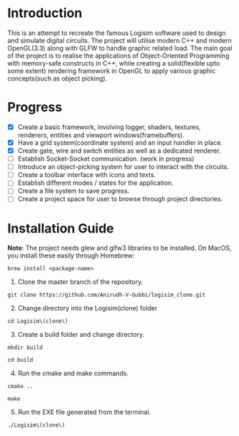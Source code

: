 # Introduction
This is an attempt to recreate the famous Logisim software used to design and simulate digital circuits. The project will utilise modern C++ and modern OpenGL(3.3) along with GLFW to handle graphic related load. The main goal of the project is to realise the applications of Object-Oriented Programming with memory-safe constructs in C++, while creating a solid(flexible upto some extent) rendering framework in OpenGL to apply various graphic concepts(such as object picking).

# Progress
- [x] Create a basic framework, involving logger, shaders, textures, renderers, entities and viewport windows(framebuffers).
- [x] Have a grid system(coordinate system) and an input handler in place.
- [x] Create gate, wire and switch entities as well as a dedicated renderer.
- [ ] Establish Socket-Socket communication. (work in progress)
- [ ] Introduce an object-picking system for user to interact with the circuits.
- [ ] Create a toolbar interface with icons and texts.
- [ ] Establish different modes / states for the application.
- [ ] Create a file system to save progress.
- [ ] Create a project space for user to browse through project directories.

# Installation Guide

**Note**: The project needs glew and glfw3 libraries to be installed. On MacOS, you install these easily through Homebrew:
  ```
  brew install <package-name>
  ```
  
1. Clone the master branch of the repository.
  ```
  git clone https://github.com/Anirudh-V-Gubbi/logisim_clone.git
  ```
2. Change directory into the Logisim(clone) folder
  ```
  cd Logisim\(clone\)
  ```
3. Create a build folder and change directory.
  ```
  mkdir build
  ```
  ```
  cd build
  ```
4. Run the cmake and make commands.
  ```
  cmake ..
  ```
  ```
  make
  ```
5. Run the EXE file generated from the terminal.
  ```
  ./Logisim\(clone\)
  ```
  
